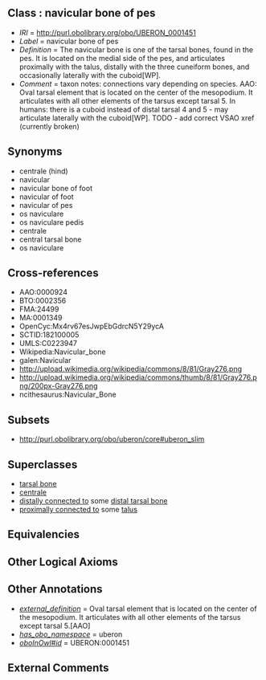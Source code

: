 
## Class : navicular bone of pes

 * *IRI* = http://purl.obolibrary.org/obo/UBERON_0001451
 * *Label* = navicular bone of pes
 * *Definition* = The navicular bone is one of the tarsal bones, found in the pes. It is located on the medial side of the pes, and articulates proximally with the talus, distally with the three cuneiform bones, and occasionally laterally with the cuboid[WP].
 * *Comment* = taxon notes: connections vary depending on species. AAO: Oval tarsal element that is located on the center of the mesopodium. It articulates with all other elements of the tarsus except tarsal 5. In humans: there is a cuboid instead of distal tarsal 4 and 5 - may articulate laterally with the cuboid[WP]. TODO - add correct VSAO xref (currently broken)

## Synonyms

 * centrale (hind)
 * navicular
 * navicular bone of foot
 * navicular of foot
 * navicular of pes
 * os naviculare
 * os naviculare pedis
 * centrale
 * central tarsal bone
 * os naviculare

## Cross-references

 * AAO:0000924
 * BTO:0002356
 * FMA:24499
 * MA:0001349
 * OpenCyc:Mx4rv67esJwpEbGdrcN5Y29ycA
 * SCTID:182100005
 * UMLS:C0223947
 * Wikipedia:Navicular_bone
 * galen:Navicular
 * http://upload.wikimedia.org/wikipedia/commons/8/81/Gray276.png
 * http://upload.wikimedia.org/wikipedia/commons/thumb/8/81/Gray276.png/200px-Gray276.png
 * ncithesaurus:Navicular_Bone

## Subsets

 * http://purl.obolibrary.org/obo/uberon/core#uberon_slim

## Superclasses

 * [tarsal bone](../../UBERON/47/UBERON_0001447.md)
 * [centrale](../../UBERON/31/UBERON_0012131.md)
 * [distally connected to](../../core#distally/to/core#distally_connected_to.md) some [distal tarsal bone](../../UBERON/21/UBERON_0010721.md)
 * [proximally connected to](../../core#proximally/to/core#proximally_connected_to.md) some [talus](../../UBERON/95/UBERON_0002395.md)

## Equivalencies


## Other Logical Axioms


## Other Annotations

 * *[external_definition](../../UBPROP/01/UBPROP_0000001.md)* = Oval tarsal element that is located on the center of the mesopodium. It articulates with all other elements of the tarsus except tarsal 5.[AAO]
 * *[has_obo_namespace](../../ce/oboInOwl#hasOBONamespace.md)* = uberon
 * *[oboInOwl#id](../../id/oboInOwl#id.md)* = UBERON:0001451

## External Comments

